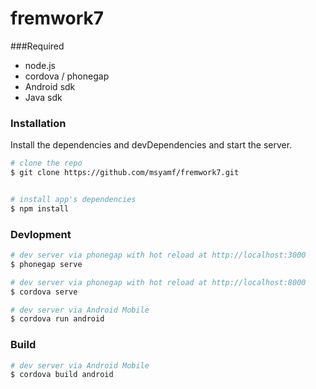 # fremwork7

###Required
* node.js
* cordova / phonegap
* Android sdk
* Java sdk

### Installation

Install the dependencies and devDependencies and start the server.
```sh
# clone the repo
$ git clone https://github.com/msyamf/fremwork7.git


# install app's dependencies
$ npm install
```

### Devlopment

```sh
# dev server via phonegap with hot reload at http://localhost:3000
$ phonegap serve

# dev server via phonegap with hot reload at http://localhost:8000
$ cordova serve

# dev server via Android Mobile
$ cordova run android
```

### Build

```sh
# dev server via Android Mobile
$ cordova build android
```
